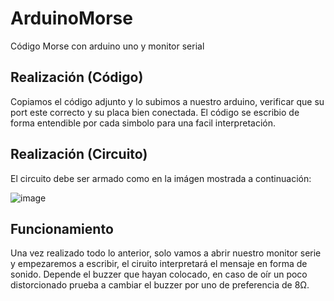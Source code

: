 # ArduinoMorse
Código Morse con arduino uno y monitor serial

## Realización (Código)
Copiamos el código adjunto y lo subimos a nuestro arduino, verificar que su port este correcto y su placa bien conectada.
El código se escribio de forma entendible por cada simbolo para una facil interpretación.

## Realización (Circuito)
El circuito debe ser armado como en la imágen mostrada a continuación:

![image](https://user-images.githubusercontent.com/84193239/233153707-def103dd-33fc-47cc-805e-499c0351c227.png)

## Funcionamiento
Una vez realizado todo lo anterior, solo vamos a abrir nuestro monitor serie y empezaremos a escribir, el ciruito interpretará el mensaje en forma de sonido.
Depende el buzzer que hayan colocado, en caso de oír un poco distorcionado prueba a cambiar el buzzer por uno de preferencia de 8Ω.
